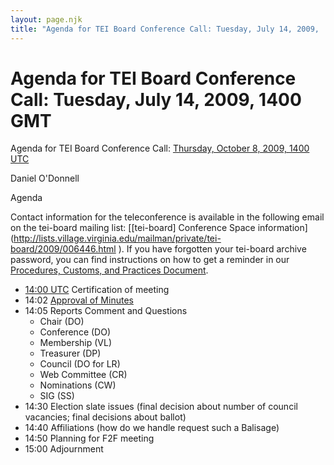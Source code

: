 ```yaml
---
layout: page.njk
title: "Agenda for TEI Board Conference Call: Tuesday, July 14, 2009,                     1400 GMT"
---
```

# Agenda for TEI Board Conference Call: Tuesday, July 14, 2009,                     1400 GMT







Agenda for TEI Board Conference Call: [Thursday, October 8, 2009, 1400 UTC](http://www.timeanddate.com/worldclock/meetingdetails.html?year=2009&month=10&day=8&hour=14&min=0&sec=0&p1=136&p2=179&p3=538)

Daniel O'Donnell



Agenda
 
 Contact information for the teleconference is available in the following email on
 the tei\-board mailing list: [\[tei\-board] Conference Space information](http://lists.village.virginia.edu/mailman/private/tei-board/2009/006446.html ). If you have forgotten your
 tei\-board archive password, you can find instructions on how to get a reminder
 in our [Procedures, Customs, and Practices Document](/Board/procedures.xml#mailingListArchive).


* [14:00 UTC](http://www.timeanddate.com/worldclock/meetingdetails.html?year=2009&month=7&day=14&hour=14&min=0&sec=0&p1=136&p2=179&p3=538) Certification of meeting
* 14:02 [Approval of
 Minutes](/Board/bm33.xml)
* 14:05 Reports Comment and Questions
	+ Chair (DO)
	+ Conference (DO)
	+ Membership (VL)
	+ Treasurer (DP)
	+ Council (DO for LR)
	+ Web Committee (CR)
	+ Nominations (CW)
	+ SIG (SS)
* 14:30 Election slate issues (final decision about number of council vacancies; final
 decisions about ballot)
* 14:40 Affiliations (how do we handle request such a Balisage)
* 14:50 Planning for F2F meeting
* 15:00 Adjournment





